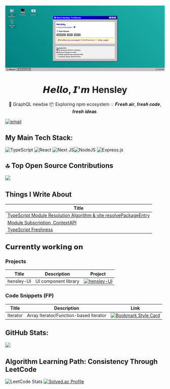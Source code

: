 ![Profile Header](./assets/header.png)

<h1 align="center"> 𝙃𝙚𝙡𝙡𝙤, 𝙄'𝙢 Hensley</h1>  
<p align="center">
🔗 GraphQL newbie
📦 Exploring npm ecosystem
💡 𝑭𝒓𝒆𝒔𝒉 𝒂𝒊𝒓, 𝒇𝒓𝒆𝒔𝒉 𝒄𝒐𝒅𝒆, 𝒇𝒓𝒆𝒔𝒉 𝒊𝒅𝒆𝒂𝒔.
<br/>
</p>

[![email](https://img.shields.io/badge/Email-D14836?logo=gmail&logoColor=white)](mailto:hyunsujoo0609@gmail.com) 

## My Main Tech Stack:
 ![TypeScript](https://img.shields.io/badge/typescript-%23007ACC.svg?style=for-the-badge&logo=typescript&logoColor=white) ![React](https://img.shields.io/badge/react-%2320232a.svg?style=for-the-badge&logo=react&logoColor=%2361DAFB) ![Next JS](https://img.shields.io/badge/Next-black?style=for-the-badge&logo=next.js&logoColor=white)![NodeJS](https://img.shields.io/badge/node.js-6DA55F?style=for-the-badge&logo=node.js&logoColor=white)
 ![Express.js](https://img.shields.io/badge/express.js-%23404d59.svg?style=for-the-badge&logo=express&logoColor=%2361DAFB)

## 🔝 Top Open Source Contributions
![](https://github-contributor-stats.vercel.app/api?username=sooster910&limit=5&theme=gruvbox&combine_all_yearly_contributions=true)

## Things I Write About
| Title      |
|------------|
| [TypeScript Module Resolution Algorithm & vite resolvePackageEntry](https://www.hyunsujoo.wiki/posts/typescript-module-resolution-vite/)
| [Module Subscription, ContextAPI](https://www.hyunsujoo.wiki/posts/global_state_thought/) |
| [TypeScript Freshness](https://www.hyunsujoo.wiki/posts/freshness/)|

## 𝗖𝘂𝗿𝗿𝗲𝗻𝘁𝗹𝘆 𝘄𝗼𝗿𝗸𝗶𝗻𝗴 𝗼𝗻 

### Projects
| Title      |   Description    | Project |
|------------|------------|------------|
| hensley-UI | UI component library  | [![hensley-UI](https://svg.bookmark.style/api?url=https://github.com/sooster910/hensley-ui&mode=light&style=horizontal)](https://github.com/sooster910/hensley-ui) |

### Code Snippets (FP)

| Title      |   Description    | Link     |
|------------|------------|------------|
| Iterator    | Array Iterator/Function-based Iterator | [![Bookmark Style Card](https://svg.bookmark.style/api?url=https://gist.github.com/sooster910/aadbc19f22fcf8de020b673594568acd&mode=light&style=horizontal)](https://gist.github.com/sooster910/aadbc19f22fcf8de020b673594568acd) |

## GitHub Stats:
![](https://github-readme-stats.vercel.app/api?username=sooster910&theme=gruvbox&hide_border=true&include_all_commits=false&count_private=false)<br/>


## Algorithm Learning Path: Consistency Through LeetCode
![LeetCode Stats](https://leetcard.jacoblin.cool/suya9880?theme=nord&font=Cantarell&ext=heatmap) [![Solved.ac Profile](http://mazassumnida.wtf/api/v2/generate_badge?boj=algo_sue)](https://solved.ac/백준아이디/)
